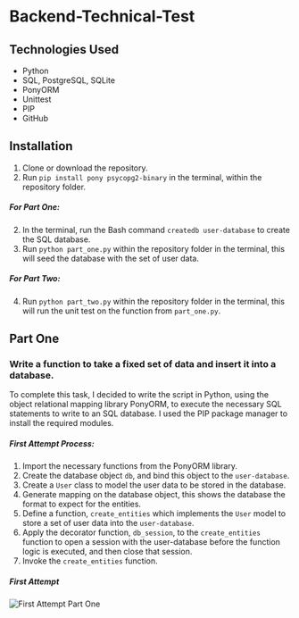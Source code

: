 # Backend-Technical-Test

## Technologies Used
* Python
* SQL, PostgreSQL, SQLite
* PonyORM
* Unittest
* PIP
* GitHub

## Installation
1. Clone or download the repository.
2. Run `pip install pony psycopg2-binary` in the terminal, within the repository folder.
##### For Part One:
2. In the terminal, run the Bash command `createdb user-database` to create the SQL database.
3. Run `python part_one.py` within the repository folder in the terminal, this will seed the database with the set of user data.
##### For Part Two:
4. Run `python part_two.py` within the repository folder in the terminal, this will run the unit test on the function from `part_one.py`.

## Part One
### Write a function to take a fixed set of data and insert it into a database.
To complete this task, I decided to write the script in Python, using the object relational mapping library PonyORM, to execute the necessary SQL statements to write to an SQL database. I used the PIP package manager to install the required modules.
##### First Attempt Process:
1. Import the necessary functions from the PonyORM library.
2. Create the database object `db`, and bind this object to the `user-database`.
3. Create a `User` class to model the user data to be stored in the database.
4. Generate mapping on the database object, this shows the database the format to expect for the entities.
5. Define a function, `create_entities` which implements the `User` model to store a set of user data into the `user-database`.
6. Apply the decorator function, `db_session`, to the `create_entities` function to open a session with the user-database before the function logic is executed, and then close that session.
7. Invoke the `create_entities` function.
##### First Attempt
![First Attempt Part One](https://i.imgur.com/g5PdQg0.png)
